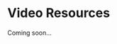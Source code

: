 # Video Resources

Coming soon...

<!-- 
- [Next Generation Problem Bank](https://vimeo.com/559780900)
- [Introduction to Prairie Learn](https://vimeo.com/554493760)
- [Authoring questions for Prairie Learn in Markdown](https://vimeo.com/554494220)

- [Overview of Creating PL problems](https://www.youtube.com/watch?v=hFYwxmLDORw&list=PLfhjdV-pwMOa7HeYtI4Qd9QRMPfv77Wamz)
- [Randomizing and solving physics problem in Python](https://www.youtube.com/watch?v=CCnc7bspuZg&list=PLfhjdV-pwMOa7HeYtI4Qd9QRMPfv77Wam&index=2)
- [Writing a Markdown file for a numerical-entry problem](https://www.youtube.com/watch?v=ZoZYZlmvh_Y&list=PLfhjdV-pwMOa7HeYtI4Qd9QRMPfv77Wam&index=3)
- [Fully implemented numeric entry problem](https://www.youtube.com/watch?v=ujCbACEbizA&list=PLfhjdV-pwMOa7HeYtI4Qd9QRMPfv77Wam&index=4)
- [Writing a symbolic PL problem](https://www.youtube.com/watch?v=P0sK1WS2p98&list=PLfhjdV-pwMOa7HeYtI4Qd9QRMPfv77Wam&index=5)
- [Making a multi-part problem](https://www.youtube.com/watch?v=ftPXBcMCROc&list=PLfhjdV-pwMOa7HeYtI4Qd9QRMPfv77Wam&index=6)
 -->
